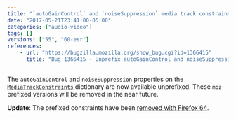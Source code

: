 ```yaml
---
title: "`autoGainControl` and `noiseSuppression` media track constraints have been unprefixed"
date: "2017-05-21T23:41:00-05:00"
categories: ["audio-video"]
tags: []
versions: ["55", "60-esr"]
references:
    - url: "https://bugzilla.mozilla.org/show_bug.cgi?id=1366415"
      title: "Bug 1366415 - Unprefix autoGainControl and noiseSuppression constraints"
---
```

The `autoGainControl` and `noiseSuppression` properties on the [`MediaTrackConstraints`](https://developer.mozilla.org/docs/Web/API/MediaTrackConstraints) dictionary are now available unprefixed. These `moz`-prefixed versions will be removed in the near future.

**Update**: The prefixed constraints have been [removed with Firefox 64](https://www.fxsitecompat.dev/en-CA/docs/2018/prefixed-autogaincontrol-and-noisesuppression-media-track-constraints-have-been-removed/).
